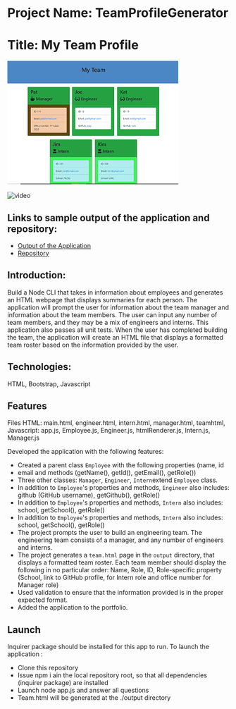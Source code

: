# Project Name: TeamProfileGenerator
# Title: My Team Profile

[![picture 2](assets/TPG-thumb.JPG)](https://sskumar4.github.io/TeamProfileGenerator/output/team.html)  

![video](assets/TeamProfile-Generator.gif)

## Links to sample output of the application and repository:
* [Output of the Application](https://sskumar4.github.io/TeamProfileGenerator/output/team.html)
* [Repository](https://github.com/sskumar4/TeamProfileGenerator)

## Introduction:  
Build a Node CLI that takes in information about employees and generates an HTML webpage that displays summaries for each person. The application will prompt the user for information about the team manager and information about the team members. The user can input any number of team members, and they may be a mix of engineers and interns. This application also passes all unit tests. When the user has completed building the team, the application will create an HTML file that displays a formatted team roster based on the information provided by the user.

## Technologies: 
HTML, Bootstrap, Javascript 

## Features
Files
HTML: main.html, engineer.html, intern.html, manager.html, teamhtml, 
Javascript: app.js, Employee.js, Engineer.js, htmlRenderer.js, Intern.js, Manager.js

Developed the application with the following features:
  * Created a parent class `Employee` with the following properties (name, id
  * email and methods (getName(), getId(), getEmail(), getRole())
  * Three other classes: `Manager`, `Engineer`, `Intern`extend `Employee` class.
  * In addition to `Employee`'s properties and methods, `Engineer` also includes:
    github (GitHub username), getGithub(), getRole() 
  * In addition to `Employee`'s properties and methods, `Intern` also includes:
    school, getSchool(), getRole()
  * In addition to `Employee`'s properties and methods, `Intern` also includes:
    school, getSchool(), getRole() 
  * The project prompts the user to build an engineering team. The engineering
    team consists of a manager, and any number of engineers and interns.
  * The project generates a `team.html` page in the `output` directory, that displays a  formatted team roster. Each team member should display the following in no particular order: Name, Role, ID, Role-specific property (School, link to GitHub profile, for Intern role and office number for Manager role)
  * Used validation to ensure that the information provided is in the proper expected format.
  * Added the application to the portfolio.

## Launch
Inquirer package should be installed for this app to run. To launch the application :

* Clone this repository
* Issue npm i ain the local repository root, so that all dependencies (inquirer package) are installed
* Launch node app.js and answer all questions
* Team.html will be generated at the ./output directory






